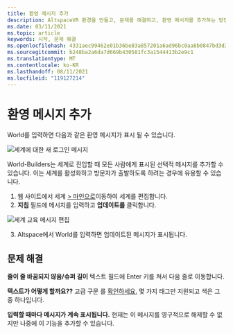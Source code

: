 ```yaml
---
title: 환영 메시지 추가
description: AltspaceVR 환경을 만들고, 문제를 해결하고, 환영 메시지를 추가하는 방법을 알아봅니다.
ms.date: 03/11/2021
ms.topic: article
keywords: 시작, 문제 해결
ms.openlocfilehash: 4331aec99462e01b36be83a857201a6ad96bc0aa8b0847bd3d22f43fe5cfee24
ms.sourcegitcommit: b248ba2a6da7d669b430581fc3a1544413b2e9c1
ms.translationtype: MT
ms.contentlocale: ko-KR
ms.lasthandoff: 08/11/2021
ms.locfileid: "119127214"
---
```

# <a name="adding-welcome-messages"></a>환영 메시지 추가

World를 입력하면 다음과 같은 환영 메시지가 표시 될 수 있습니다.

![세계에 대한 새 로그인 메시지](images/welcome-img-01.png)

World-Builders는 세계로 진입할 때 모든 사람에게 표시된 선택적 메시지를 추가할 수 있습니다. 이는 세계를 활성화하고 방문자가 출발하도록 하려는 경우에 유용할 수 있습니다. 

1. 웹 사이트에서 세계 [> 마인으로](https://account.altvr.com/users/sign_in)이동하여 세계를 편집합니다.
2. **지침** 필드에 메시지를 입력하고 **업데이트를** 클릭합니다.

![세계 교육 메시지 편집](images/welcome-img-02.png)

3. Altspace에서 World를 입력하면 업데이트된 메시지가 표시됩니다.

## <a name="troubleshooting"></a>문제 해결

**줄이 줄 바꿈되지 않음/슈퍼 길이** 텍스트 필드에 Enter 키를 쳐서 다음 줄로 이동합니다.

**텍스트가 어떻게 할까요??**
고급 구문 를 [확인하세요.](http://digitalnativestudios.com/textmeshpro/docs/rich-text/#color) 몇 가지 태그만 지원되고 색은 그 중 하나입니다.

**입력할 때마다 메시지가 계속 표시됩니다.** 현재는 이 메시지를 영구적으로 해제할 수 없지만 나중에 이 기능을 추가할 수 있습니다.
